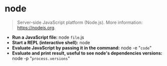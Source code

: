 # node

> Server-side JavaScript platform (Node.js).
> More information: <https://nodejs.org>.

- **Run a JavaScript file:**
node `file`.js
- **Start a REPL (interactive shell):**
node
- **Evaluate JavaScript by passing it in the command:**
node -e "`code`"
- **Evaluate and print result, useful to see node's dependencies versions:**
node -p "`process.versions`"
